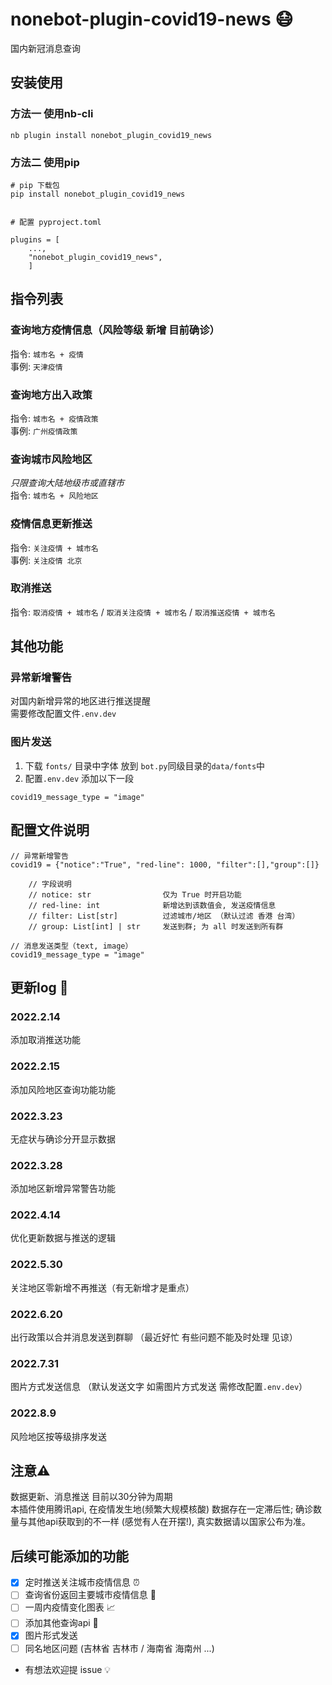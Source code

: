 # nonebot-plugin-covid19-news 😷
国内新冠消息查询

## 安装使用
### 方法一 使用nb-cli
```
nb plugin install nonebot_plugin_covid19_news
```

### 方法二 使用pip
```
# pip 下载包
pip install nonebot_plugin_covid19_news


# 配置 pyproject.toml

plugins = [
    ...,
    "nonebot_plugin_covid19_news",
    ]

```


## 指令列表

### 查询地方疫情信息（风险等级 新增 目前确诊） 
指令: `城市名 + 疫情`  
事例: `天津疫情` 


### 查询地方出入政策  
指令: `城市名 + 疫情政策`  
事例: `广州疫情政策`

### 查询城市风险地区
*只限查询大陆地级市或直辖市*  
指令: `城市名 + 风险地区` 


###  疫情信息更新推送 
指令: `关注疫情 + 城市名`  
事例: `关注疫情 北京`

### 取消推送
指令: `取消疫情 + 城市名` / `取消关注疫情 + 城市名` / `取消推送疫情 + 城市名`

## 其他功能

### 异常新增警告
对国内新增异常的地区进行推送提醒  
需要修改配置文件`.env.dev`

### 图片发送
1. 下载 `fonts/` 目录中字体 放到 `bot.py`同级目录的`data/fonts`中  
2. 配置`.env.dev`  添加以下一段
```
covid19_message_type = "image"
```



## 配置文件说明
```
// 异常新增警告
covid19 = {"notice":"True", "red-line": 1000, "filter":[],"group":[]}

    // 字段说明
    // notice: str                仅为 True 时开启功能
    // red-line: int              新增达到该数值会, 发送疫情信息
    // filter: List[str]          过滤城市/地区 （默认过滤 香港 台湾）
    // group: List[int] | str     发送到群; 为 all 时发送到所有群

// 消息发送类型（text, image）
covid19_message_type = "image"

```

## 更新log 📝
### 2022.2.14
添加取消推送功能

### 2022.2.15
添加风险地区查询功能功能

### 2022.3.23
无症状与确诊分开显示数据

### 2022.3.28
添加地区新增异常警告功能

### 2022.4.14
优化更新数据与推送的逻辑

### 2022.5.30
关注地区零新增不再推送（有无新增才是重点）

### 2022.6.20
出行政策以合并消息发送到群聊  （最近好忙 有些问题不能及时处理 见谅）

### 2022.7.31
图片方式发送信息 （默认发送文字 如需图片方式发送 需修改配置`.env.dev`）

### 2022.8.9
风险地区按等级排序发送

## 注意⚠️
数据更新、消息推送 目前以30分钟为周期  
本插件使用腾讯api, 在疫情发生地(频繁大规模核酸) 数据存在一定滞后性; 确诊数量与其他api获取到的不一样  (感觉有人在开摆!), 真实数据请以国家公布为准。
## 后续可能添加的功能
- [x] 定时推送关注城市疫情信息 ⏰
- [ ] 查询省份返回主要城市疫情信息 📍
- [ ] 一周内疫情变化图表 📈
- [ ] 添加其他查询api 🔧
- [x] 图片形式发送
- [ ] 同名地区问题 (吉林省 吉林市 / 海南省 海南州 ...)
- 有想法欢迎提 issue 💡

